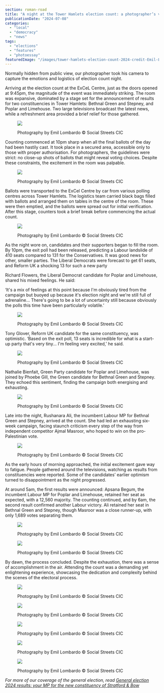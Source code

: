 ```yaml
---
section: roman-road
title: "A night at the Tower Hamlets election count: a photographer’s view behind the scenes"
publicationDate: "2024-07-08"
categories: 
  - "local"
  - "democracy"
  - "news"
tags: 
  - "elections"
  - "features"
  - "photoessay"
featuredImage: "/images/tower-hamlets-election-count-2024-credit-Emil-Lombardo-89.jpg"
---
```


Normally hidden from public view, our photographer took his camera to capture the emotions and logistics of election count night.

Arriving at the election count at the ExCeL Centre, just as the doors opened at 9:45pm, the magnitude of the event was immediately striking. The room was expansive, dominated by a stage set for the announcement of results for two constituencies in Tower Hamlets: Bethnal Green and Stepney, and Poplar and Limehouse. Two large televisions broadcast the latest news, while a refreshment area provided a brief relief for those gathered.

<figure>

![](/images/tower-hamlets-election-count-2024-credit-Emil-Lombardo-1-1-1024x683.jpg)

<figcaption>

Photography by Emil Lombardo © Social Streets CIC

</figcaption>

</figure>

Counting commenced at 10pm sharp when all the final ballots of the day had been hastily cast. It took place in a secured area, accessible only to those with proper authorisation. For photographers, the guidelines were strict: no close-up shots of ballots that might reveal voting choices. Despite these constraints, the excitement in the room was palpable.

<figure>

![](/images/tower-hamlets-election-count-2024-credit-Emil-Lombardo-45-1024x683.jpg)

<figcaption>

Photography by Emil Lombardo © Social Streets CIC

</figcaption>

</figure>

Ballots were transported to the ExCel Centre by car from various polling centres across Tower Hamlets. The logistics team carried black bags filled with ballots and arranged them on tables in the centre of the room. These were then emptied, and the ballots were spread out for initial verification. After this stage, counters took a brief break before commencing the actual count.

<figure>

![](/images/tower-hamlets-election-count-2024-credit-Emil-Lombardo-10.jpg)

<figcaption>

Photography by Emil Lombardo © Social Streets CIC

</figcaption>

</figure>

As the night wore on, candidates and their supporters began to fill the room. By 10pm, the exit poll had been released, predicting a Labour landslide of 410 seats compared to 131 for the Conservatives. It was good news for other, smaller parties. The Liberal Democrats were forecast to get 61 seats, and Reform UK a shocking 13 for such a new party

Richard Flowers, the Liberal Democrat candidate for Poplar and Limehouse, shared his mixed feelings. He said:

‘It's a mix of feelings at this point because I'm obviously tired from the campaign but buoyed up because it's election night and we're still full of adrenaline... There's going to be a lot of uncertainty still because obviously the polls this time have been particularly volatile.’

<figure>

![](/images/tower-hamlets-election-count-2024-credit-Emil-Lombardo-15-1024x683.jpg)

<figcaption>

Photography by Emil Lombardo © Social Streets CIC

</figcaption>

</figure>

Tony Glover, Reform UK candidate for the same constituency, was optimistic. ‘Based on the exit poll, 13 seats is incredible for what is a start-up party that's very tiny... I'm feeling very excited,’ he said.

<figure>

![](/images/tower-hamlets-election-count-2024-credit-Emil-Lombardo-65-1024x683.jpg)

<figcaption>

Photography by Emil Lombardo © Social Streets CIC

</figcaption>

</figure>

Nathalie Bienfait, Green Party candidate for Poplar and Limehouse, was joined by Phoebe Gill, the Green candidate for Bethnal Green and Stepney. They echoed this sentiment, finding the campaign both energising and exhausting.

<figure>

![](/images/tower-hamlets-election-count-2024-credit-Emil-Lombardo-56-1024x683.jpg)

<figcaption>

Photography by Emil Lombardo © Social Streets CIC

</figcaption>

</figure>

Late into the night, Rushanara Ali, the incumbent Labour MP for Bethnal Green and Stepney, arrived at the count. She had led an exhausting six-week campaign, facing staunch criticism every step of the way from independent competitor Ajmal Masroor, who hoped to win on the pro-Palestinian vote.

<figure>

![](/images/tower-hamlets-election-count-2024-credit-Emil-Lombardo-61-1024x683.jpg)

<figcaption>

Photography by Emil Lombardo © Social Streets CIC

</figcaption>

</figure>

As the early hours of morning approached, the initial excitement gave way to fatigue. People gathered around the televisions, watching as results from constituencies were reported. Some of the candidates’ earlier optimism turned to disappointment as the night progressed.

At around 5am, the first results were announced: Apsana Begum, the incumbent Labour MP for Poplar and Limehouse, retained her seat as expected, with a 12,560 majority. The counting continued, and by 6am, the second result confirmed another Labour victory. Ali retained her seat in Bethnal Green and Stepney, though Masroor was a close runner-up, with only 1,689 votes separating them.

<figure>

![](/images/tower-hamlets-election-count-2024-credit-Emil-Lombardo-78-1024x683.jpg)

<figcaption>

Photography by Emil Lombardo © Social Streets CIC

</figcaption>

</figure>

<figure>

![](/images/tower-hamlets-election-count-2024-credit-Emil-Lombardo-88-1024x683.jpg)

<figcaption>

Photography by Emil Lombardo © Social Streets CIC

</figcaption>

</figure>

By dawn, the process concluded. Despite the exhaustion, there was a sense of accomplishment in the air. Attending the count was a demanding yet enlightening experience, showcasing the dedication and complexity behind the scenes of the electoral process.

<figure>

![](/images/tower-hamlets-election-count-2024-credit-Emil-Lombardo-53-1024x768.jpg)

<figcaption>

Photography by Emil Lombardo © Social Streets CIC

</figcaption>

</figure>

<figure>

![](/images/tower-hamlets-election-count-2024-credit-Emil-Lombardo-18-1024x683.jpg)

<figcaption>

Photography by Emil Lombardo © Social Streets CIC

</figcaption>

</figure>

<figure>

![](/images/tower-hamlets-election-count-2024-credit-Emil-Lombardo-37-1024x683.jpg)

<figcaption>

Photography by Emil Lombardo © Social Streets CIC

</figcaption>

</figure>

<figure>

![](/images/tower-hamlets-election-count-2024-credit-Emil-Lombardo-55-1024x683.jpg)

<figcaption>

Photography by Emil Lombardo © Social Streets CIC

</figcaption>

</figure>

<figure>

![](/images/tower-hamlets-election-count-2024-credit-Emil-Lombardo-38-1024x683.jpg)

<figcaption>

Photography by Emil Lombardo © Social Streets CIC

</figcaption>

</figure>

_For more of our coverage of the general election, read_ [_General election 2024 results: your MP for the new constituency of Stratford & Bow_](https://romanroadlondon.com/stratford-bow-general-election-2024-results-elected-mp-uma-kumaran/)
